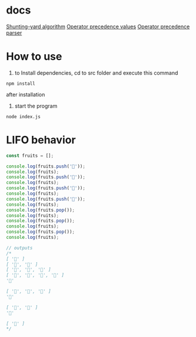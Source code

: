 # docs

[Shunting-yard algorithm](https://en.wikipedia.org/wiki/Shunting-yard_algorithm)
[Operator precedence values](https://en.wikipedia.org/wiki/Order_of_operations)
[Operator precedence parser](https://en.wikipedia.org/wiki/Operator-precedence_parser)

# How to use

1. to Install dependencies, cd to src folder and execute this command

```
npm install
```

after installation

1. start the program

```
node index.js
```

# LIFO behavior

```javascript
const fruits = [];

console.log(fruits.push('🍎'));
console.log(fruits);
console.log(fruits.push('🍌'));
console.log(fruits);
console.log(fruits.push('🍒'));
console.log(fruits);
console.log(fruits.push('🍓'));
console.log(fruits);
console.log(fruits.pop());
console.log(fruits);
console.log(fruits.pop());
console.log(fruits);
console.log(fruits.pop());
console.log(fruits);

// outputs
/*
[ '🍎' ]
[ '🍎', '🍌' ]
[ '🍎', '🍌', '🍒' ]
[ '🍎', '🍌', '🍒', '🍓' ]
'🍓'

[ '🍎', '🍌', '🍒' ]
'🍒'

[ '🍎', '🍌' ]
'🍌'

[ '🍎' ]
*/
```
